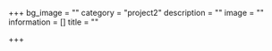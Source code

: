 +++
bg_image = ""
category = "project2"
description = ""
image = ""
information = []
title = ""

+++
